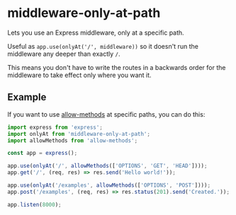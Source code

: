 # middleware-only-at-path

Lets you use an Express middleware, only at a specific path.

Useful as `app.use(onlyAt('/', middleware))` so it doesn't run the middleware any deeper than
exactly `/`.

This means you don't have to write the routes in a backwards order for the middleware to take
effect only where you want it.

## Example

If you want to use [allow-methods](https://www.npmjs.com/package/allow-methods) at specific
paths, you can do this:

```js
import express from 'express';
import onlyAt from 'middleware-only-at-path';
import allowMethods from 'allow-methods';

const app = express();

app.use(onlyAt('/', allowMethods(['OPTIONS', 'GET', 'HEAD'])));
app.get('/', (req, res) => res.send('Hello world!'));

app.use(onlyAt('/examples', allowMethods(['OPTIONS', 'POST'])));
app.post('/examples', (req, res) => res.status(201).send('Created.'));

app.listen(8000);
```
